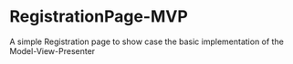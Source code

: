 # RegistrationPage-MVP
A simple Registration page to show case the basic implementation of the Model-View-Presenter
